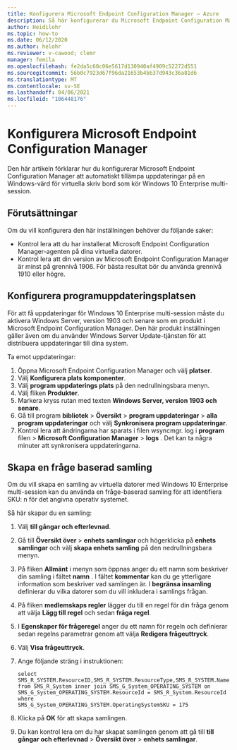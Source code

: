 ```yaml
---
title: Konfigurera Microsoft Endpoint Configuration Manager – Azure
description: Så här konfigurerar du Microsoft Endpoint Configuration Manager att distribuera program uppdateringar till Windows 10 Enterprise multi-session på virtuella Windows-datorer.
author: Heidilohr
ms.topic: how-to
ms.date: 06/12/2020
ms.author: helohr
ms.reviewer: v-cawood; clemr
manager: femila
ms.openlocfilehash: fe2da5c60c06e5617d130940af4909c52272d551
ms.sourcegitcommit: 56b0c7923d67f96da21653b4bb37d943c36a81d6
ms.translationtype: MT
ms.contentlocale: sv-SE
ms.lasthandoff: 04/06/2021
ms.locfileid: "106448176"
---
```

# <a name="configure-microsoft-endpoint-configuration-manager"></a>Konfigurera Microsoft Endpoint Configuration Manager

Den här artikeln förklarar hur du konfigurerar Microsoft Endpoint Configuration Manager att automatiskt tillämpa uppdateringar på en Windows-värd för virtuella skriv bord som kör Windows 10 Enterprise multi-session.

## <a name="prerequisites"></a>Förutsättningar

Om du vill konfigurera den här inställningen behöver du följande saker:

   - Kontrol lera att du har installerat Microsoft Endpoint Configuration Manager-agenten på dina virtuella datorer.
   - Kontrol lera att din version av Microsoft Endpoint Configuration Manager är minst på grennivå 1906. För bästa resultat bör du använda grennivå 1910 eller högre.

## <a name="configure-the-software-update-point"></a>Konfigurera programuppdateringsplatsen

För att få uppdateringar för Windows 10 Enterprise multi-session måste du aktivera Windows Server, version 1903 och senare som en produkt i Microsoft Endpoint Configuration Manager. Den här produkt inställningen gäller även om du använder Windows Server Update-tjänsten för att distribuera uppdateringar till dina system.

Ta emot uppdateringar:

1. Öppna Microsoft Endpoint Configuration Manager och välj **platser**.
2. Välj **Konfigurera plats komponenter**.
3. Välj **program uppdaterings plats** på den nedrullningsbara menyn.
4. Välj fliken **Produkter**.
5. Markera kryss rutan med texten **Windows Server, version 1903 och senare**.
6. Gå till program **bibliotek**  >  **Översikt**  >  **program uppdateringar**  >  **alla program uppdateringar** och välj **Synkronisera program uppdateringar**.
7. Kontrol lera att ändringarna har sparats i filen wsyncmgr. log i **program** filen  >  **Microsoft Configuration Manager**  >  **logs** . Det kan ta några minuter att synkronisera uppdateringarna.

## <a name="create-a-query-based-collection"></a>Skapa en fråge baserad samling

Om du vill skapa en samling av virtuella datorer med Windows 10 Enterprise multi-session kan du använda en fråge-baserad samling för att identifiera SKU: n för det angivna operativ systemet.

Så här skapar du en samling:

1. Välj **till gångar och efterlevnad**.
2. Gå till **Översikt över**  >  **enhets samlingar** och högerklicka på **enhets samlingar** och välj **skapa enhets samling** på den nedrullningsbara menyn.
3. På fliken **Allmänt** i menyn som öppnas anger du ett namn som beskriver din samling i fältet **namn** . I fältet **kommentar** kan du ge ytterligare information som beskriver vad samlingen är. I **begränsa insamling** definierar du vilka datorer som du vill inkludera i samlings frågan.
4. På fliken **medlemskaps regler** lägger du till en regel för din fråga genom att välja **Lägg till regel** och sedan **fråga regel**.
5. I **Egenskaper för frågeregel** anger du ett namn för regeln och definierar sedan regelns parametrar genom att välja **Redigera frågeuttryck**.
6. Välj **Visa frågeuttryck**.
7. Ange följande sträng i instruktionen:

    ```syntax
    select
    SMS_R_SYSTEM.ResourceID,SMS_R_SYSTEM.ResourceType,SMS_R_SYSTEM.Name,SMS_R_SYSTEM.SMSUniqueIdentifier,SMS_R_SYSTEM.ResourceDomainORWorkgroup,SMS_R_SYSTEM.Client
    from SMS_R_System inner join SMS_G_System_OPERATING_SYSTEM on
    SMS_G_System_OPERATING_SYSTEM.ResourceId = SMS_R_System.ResourceId where
    SMS_G_System_OPERATING_SYSTEM.OperatingSystemSKU = 175
    ```

8. Klicka på **OK** för att skapa samlingen.
9. Du kan kontrol lera om du har skapat samlingen genom att gå till **till gångar och efterlevnad**  >  **Översikt över**  >  **enhets samlingar**.

